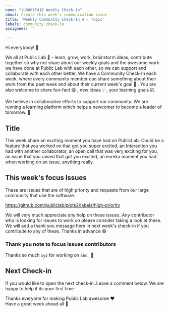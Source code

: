 ```yaml
---
name: "\U0001F41B Weekly Check-in"
about: Create this week's communication issue
title: 'Weekly Community Check-In # - Topic'
labels: community check-in 
assignees: ''

---
```


Hi everybody! 👏

We all at Public Lab 🎈 - learn, grow, work, brainstorm ideas, contribute together so why not share about our weekly goals and the awesome work we have done at Public Lab with each other, so we can support and collaborate with each other better. We have a Community Check-In each week, where every community member can share something about their work from the past week and about their current week's goal 🎯 . You are also welcome to share fun-fact 😄 , new ideas 💡 , your learning goals ☑️.

We believe in collaborative efforts to support our community. We are running a learning platform which helps a newcomer to become a leader of tomorrow. 💯

## Title <!-- Apt title for this weeks check-in discussion -->

<!-- Initiate a discussion, Ask an interesting question, share something important, share your experience and . . . . -->
<!-- Sample -->
This week share an exciting moment you have had on PublicLab. Could be a feature that you worked on that got you super excited, an Interaction you had with another collaborator, an open call that was very exciting for you, an issue that you raised that got you excited, an eureka moment you had when working on an issue, anything really.

## This week's focus Issues

These are issues that are of high priority and requests from our
large community that use the software. 

<!-- Mention the issues which are of higher priority as of now -->
<!-- Sample -->
https://github.com/publiclab/plots2/labels/high-priority

We will very much appreciate any help on these issues. Any contributor who is looking for issues to work on please consider taking a look at these.
We will add a thank you message here in next week's check-in if you contribute to any of these. Thanks in advance 😄

### Thank you note to focus issues contributors

<!-- Thank the contributors who worked on focus issues last week -->
<!-- Sample -->
Thanks so much `xyz` <!-- Replace `xyz` with the contributors who worked on the issues --> for working on `abc ` <!-- Replace `abc` with last weeks focus issues --> 🥇

## Next Check-in
If you would like to open the next check-in..Leave a comment below. We are happy to help if its your first time


Thanks everyone for making Public Lab awesome :heart:  
Have a great week ahead all :balloon: 


